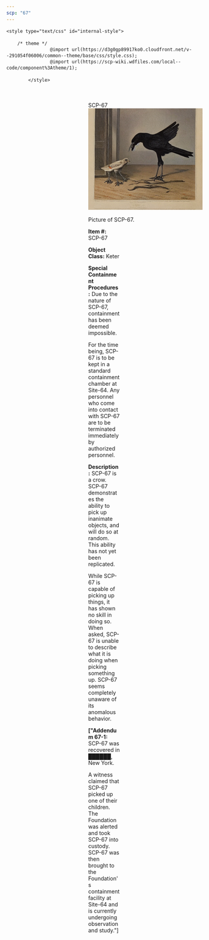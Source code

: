 ```yaml
---
scp: "67"
---
```


<head>
    <title>67 - SCP Foundation</title>
    
    <style type="text/css" id="internal-style">
                
        /* theme */
                    @import url(https://d3g0gp89917ko0.cloudfront.net/v--291054f06006/common--theme/base/css/style.css);
                    @import url(https://scp-wiki.wdfiles.com/local--code/component%3Atheme/1);
            
            </style>
<style>
iframe.scpnet-interwiki-frame { height: 0; }
</style>

</head>

<div id="main-content" style="margin: 50px 206px 20px 215px;">
<div id="action-area-top"></div>
<div id="page-title">SCP-67</div>
<div id="page-content">
<div style="text-align: right;"></div>
<div class="scp-image-block block-right" style="width:300px;"><img src="https://raw.githubusercontent.com/lucmaki/this-scp-does-not-exist/main/imgs/67.png" style="width:300px;" alt="67.jpg" class="image">
<div class="scp-image-caption" style="width:300px;">
<p>Picture of SCP-67.</p>
</div>
</div>
<p><strong>Item #:</strong> SCP-67</p>
<p><strong>Object Class:</strong> Keter</p>
<p><strong>Special Containment Procedures:</strong> Due to the nature of SCP-67, containment has been deemed impossible.</p><p>For the time being, SCP-67 is to be kept in a standard containment chamber at Site-64. Any personnel who come into contact with SCP-67 are to be terminated immediately by authorized personnel.</p>
<p><strong>Description:</strong> SCP-67 is a crow. SCP-67 demonstrates the ability to pick up inanimate objects, and will do so at random. This ability has not yet been replicated.</p><p>While SCP-67 is capable of picking up things, it has shown no skill in doing so. When asked, SCP-67 is unable to describe what it is doing when picking something up. SCP-67 seems completely unaware of its anomalous behavior.</p>
<p> <strong>["Addendum 67-1:</strong> SCP-67 was recovered in ██████, New York.</p><p>A witness claimed that SCP-67 picked up one of their children. The Foundation was alerted and took SCP-67 into custody. SCP-67 was then brought to the Foundation's containment facility at Site-64 and is currently undergoing observation and study."]</p>

<div class="footer-wikiwalk-nav">
<div style="text-align: center;">
</div>
</div>
</div>
</div>
</div>